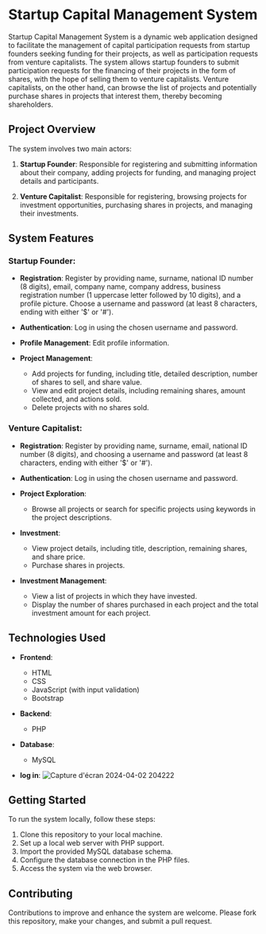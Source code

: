 # Startup Capital Management System

Startup Capital Management System is a dynamic web application designed to facilitate the management of capital participation requests from startup founders seeking funding for their projects, as well as participation requests from venture capitalists. The system allows startup founders to submit participation requests for the financing of their projects in the form of shares, with the hope of selling them to venture capitalists. Venture capitalists, on the other hand, can browse the list of projects and potentially purchase shares in projects that interest them, thereby becoming shareholders.

## Project Overview

The system involves two main actors:

1. **Startup Founder**: Responsible for registering and submitting information about their company, adding projects for funding, and managing project details and participants.
   
2. **Venture Capitalist**: Responsible for registering, browsing projects for investment opportunities, purchasing shares in projects, and managing their investments.

## System Features

### Startup Founder:

- **Registration**: Register by providing name, surname, national ID number (8 digits), email, company name, company address, business registration number (1 uppercase letter followed by 10 digits), and a profile picture. Choose a username and password (at least 8 characters, ending with either '$' or '#').
  
- **Authentication**: Log in using the chosen username and password.

- **Profile Management**: Edit profile information.

- **Project Management**:
  - Add projects for funding, including title, detailed description, number of shares to sell, and share value.
  - View and edit project details, including remaining shares, amount collected, and actions sold.
  - Delete projects with no shares sold.

### Venture Capitalist:

- **Registration**: Register by providing name, surname, email, national ID number (8 digits), and choosing a username and password (at least 8 characters, ending with either '$' or '#').

- **Authentication**: Log in using the chosen username and password.

- **Project Exploration**:
  - Browse all projects or search for specific projects using keywords in the project descriptions.

- **Investment**:
  - View project details, including title, description, remaining shares, and share price.
  - Purchase shares in projects.

- **Investment Management**:
  - View a list of projects in which they have invested.
  - Display the number of shares purchased in each project and the total investment amount for each project.

## Technologies Used

- **Frontend**:
  - HTML
  - CSS
  - JavaScript (with input validation)
  - Bootstrap
  
- **Backend**:
  - PHP
  
- **Database**:
  - MySQL
- **log in**:
![Capture d'écran 2024-04-02 204222](https://github.com/SoumayaRomdhani/dynamic-web-application_startup_capital_management/assets/157825319/a41a10ed-201e-492a-8e5e-2cedd15ff293)

## Getting Started

To run the system locally, follow these steps:

1. Clone this repository to your local machine.
2. Set up a local web server with PHP support.
3. Import the provided MySQL database schema.
4. Configure the database connection in the PHP files.
5. Access the system via the web browser.

## Contributing

Contributions to improve and enhance the system are welcome. Please fork this repository, make your changes, and submit a pull request.


